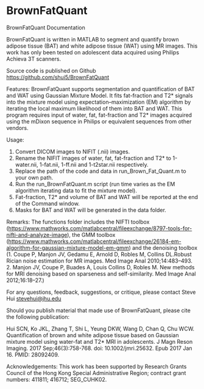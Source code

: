 # BrownFatQuant
 
BrownFatQuant Documentation

BrownFatQuant is written in MATLAB to segment and quantify brown adipose tissue (BAT) and white adipose tissue (WAT) using MR images. This work has only been tested on adolescent data acquired using Philips Achieva 3T scanners.


Source code is published on Github https://github.com/shui5/BrownFatQuant

Features:
BrownFatQuant supports segmentation and quantification of BAT and WAT using Gaussian Mixture Model. It fits fat-fraction and T2* signals into the mixture model using expectation–maximization (EM) algorithm by iterating the local maximum likelihood  of them into BAT and WAT. This program requires input of water, fat, fat-fraction and T2* images acquired using the mDixon sequence in Philips or equivalent sequences from other vendors.

Usage:
1) Convert DICOM images to NIFIT (.nii) images.
2) Rename the NIFIT images of water, fat, fat-fraction and T2* to 1-water.nii, 1-fat.nii, 1-ff.nii and 1-t2star.nii respectively.
3) Replace the path of the code and data in run_Brown_Fat_Quant.m to your own path.
4) Run the run_BrownFatQuant.m script (run time varies as the EM algorithm iterating data to fit the mixture model). 
5) Fat-fraction, T2* and volume of BAT and WAT will be reported at the end of the Command window.
6) Masks for BAT and WAT will be generated in the data folder.

Remarks:
The functions folder includes the NIFTI toolbox (https://www.mathworks.com/matlabcentral/fileexchange/8797-tools-for-nifti-and-analyze-image), the GMM toolbox (https://www.mathworks.com/matlabcentral/fileexchange/26184-em-algorithm-for-gaussian-mixture-model-em-gmm) and the denoising toolbox (1. Coupe P, Manjon JV, Gedamu E, Arnold D, Robles M, Collins DL.Robust Rician noise estimation for MR images. Med Image Anal 2010;14:483–493. 2. Manjon JV, Coupe P, Buades A, Louis Collins D, Robles M. New methods for MRI denoising based on sparseness and self-similarity. Med Image Anal 2012;16:18–27.)

For any questions, feedback, suggestions, or critique, please contact Steve Hui <stevehui@jhu.edu>

Should you publish material that made use of BrownFatQuant, please cite the following publication:

Hui SCN, Ko JKL, Zhang T, Shi L, Yeung DKW, Wang D, Chan Q, Chu WCW. Quantification of brown and white adipose tissue based on Gaussian mixture model using water-fat and T2* MRI in adolescents. J Magn Reson Imaging. 2017 Sep;46(3):758-768. doi: 10.1002/jmri.25632. Epub 2017 Jan 16. PMID: 28092409.

Acknowledgements:
This work has been supported by Research Grants Council of the Hong Kong Special Administrative Region; contract grant numbers: 411811; 416712; SEG_CUHK02.
